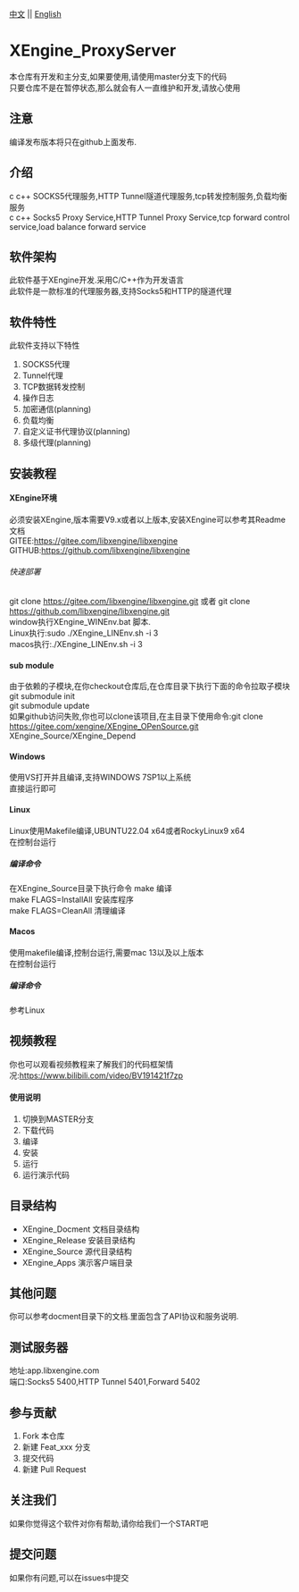 [中文](README.md) ||  [English](README.en.md)  
# XEngine_ProxyServer
本仓库有开发和主分支,如果要使用,请使用master分支下的代码  
只要仓库不是在暂停状态,那么就会有人一直维护和开发,请放心使用  

## 注意
编译发布版本将只在github上面发布.

## 介绍
c c++ SOCKS5代理服务,HTTP Tunnel隧道代理服务,tcp转发控制服务,负载均衡服务  
c c++ Socks5 Proxy Service,HTTP Tunnel Proxy Service,tcp forward control service,load balance forward service  

## 软件架构
此软件基于XEngine开发.采用C/C++作为开发语言  
此软件是一款标准的代理服务器,支持Socks5和HTTP的隧道代理  
## 软件特性
此软件支持以下特性  
1. SOCKS5代理
2. Tunnel代理
3. TCP数据转发控制
4. 操作日志
5. 加密通信(planning)
6. 负载均衡
7. 自定义证书代理协议(planning)
8. 多级代理(planning)

## 安装教程

#### XEngine环境
必须安装XEngine,版本需要V9.x或者以上版本,安装XEngine可以参考其Readme文档  
GITEE:https://gitee.com/libxengine/libxengine  
GITHUB:https://github.com/libxengine/libxengine

###### 快速部署
git clone https://gitee.com/libxengine/libxengine.git 或者 git clone https://github.com/libxengine/libxengine.git  
window执行XEngine_WINEnv.bat 脚本.  
Linux执行:sudo ./XEngine_LINEnv.sh -i 3  
macos执行:./XEngine_LINEnv.sh -i 3  

#### sub module
由于依赖的子模块,在你checkout仓库后,在仓库目录下执行下面的命令拉取子模块  
git submodule init  
git submodule update  
如果github访问失败,你也可以clone该项目,在主目录下使用命令:git clone https://gitee.com/xengine/XEngine_OPenSource.git XEngine_Source/XEngine_Depend

#### Windows
使用VS打开并且编译,支持WINDOWS 7SP1以上系统  
直接运行即可

#### Linux
Linux使用Makefile编译,UBUNTU22.04 x64或者RockyLinux9 x64  
在控制台运行

##### 编译命令
在XEngine_Source目录下执行命令
make 编译  
make FLAGS=InstallAll 安装库程序  
make FLAGS=CleanAll 清理编译  

#### Macos
使用makefile编译,控制台运行,需要mac 13以及以上版本  
在控制台运行

##### 编译命令
参考Linux

## 视频教程
你也可以观看视频教程来了解我们的代码框架情况:https://www.bilibili.com/video/BV191421f7zp

#### 使用说明

1.  切换到MASTER分支
2.  下载代码
3.  编译
4.  安装
5.  运行
6.  运行演示代码

## 目录结构
- XEngine_Docment  文档目录结构  
- XEngine_Release  安装目录结构  
- XEngine_Source   源代目录结构  
- XEngine_Apps     演示客户端目录  

## 其他问题  
你可以参考docment目录下的文档.里面包含了API协议和服务说明.

## 测试服务器
地址:app.libxengine.com  
端口:Socks5 5400,HTTP Tunnel 5401,Forward 5402

## 参与贡献

1.  Fork 本仓库
2.  新建 Feat_xxx 分支
3.  提交代码
4.  新建 Pull Request  

## 关注我们
如果你觉得这个软件对你有帮助,请你给我们一个START吧

## 提交问题

如果你有问题,可以在issues中提交